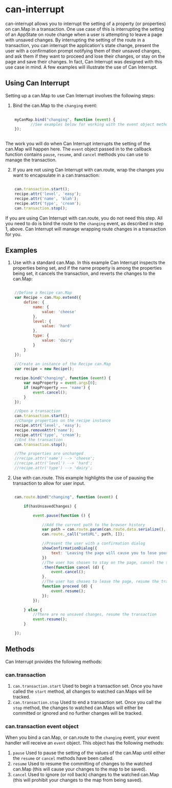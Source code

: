 # can-interrupt
can-interrupt allows you to interrupt the setting of a property (or properties) on can.Map in a transaction. One use case 
of this is interrupting the setting of an AppState on route change when a user is attempting to leave a page with 
unsaved changes. By interrupting the setting of the route in a transaction, you can interrupt the application's state
change, present the user with a confirmation prompt notifying them of their unsaved changes, and ask them if they 
want to proceed and lose their changes, or stay on the page and save their changes. In fact, Can Interrupt was designed
with this use case in mind. A few examples will illustrate the use of Can Interrupt.

## Using Can Interrupt
Setting up a can.Map to use Can Interrupt involves the following steps:

1. Bind the can.Map to the `changing` event:

```js
    
    myCanMap.bind("changing", function (event) {
           //See examples below for working with the event object methods
    }); 
    
```

The work you will do when Can Interrupt interrupts the setting of the can.Map will happen here. The `event` object passed
in to the callback function contains `pause`, `resume`, and `cancel` methods you can use to manage the transaction.

2. If you are not using Can Interrupt with can.route, wrap the changes you want to encapsulate in a can.transaction:

```js

    can.transaction.start();
    recipe.attr('level', 'easy');
    recipe.attr('name', 'blah');
    recipe.attr('type', 'cream');
    can.transaction.stop();

```

If you are using Can Interrupt with can.route, you do not need this step. All you need to do is bind the route to the
`changing` event, as described in step 1, above. Can Interrupt will manage wrapping route changes in a transaction for you.

## Examples

1. Use with a standard can.Map. In this example Can Interrupt inspects the properties being set, and if the 
name property is among the properties being set, it cancels the transaction, and reverts the changes to the
can.Map:

```js

    //Define a Recipe can.Map
    var Recipe = can.Map.extend({
        define: {
            name: {
                value: 'cheese'
            },
            level: {
                value: 'hard'
            },
            type: {
                value: 'dairy'
            }
        }
    });
    
    //Create an instance of the Recipe can.Map
    var recipe = new Recipe();

    recipe.bind("changing", function (event) {
        var mapProperty = event.args[0];
        if (mapProperty === 'name') {
            event.cancel();
        }
    });

    //Open a transaction
    can.transaction.start();
    //Change properties on the recipe instance
    recipe.attr('level', 'easy');
    recipe.removeAttr('name');
    recipe.attr('type', 'cream');
    //End the transaction
    can.transaction.stop();

    //The properties are unchanged
    //recipe.attr('name') --> 'cheese';
    //recipe.attr('level') --> 'hard';
    //recipe.attr('type') --> 'dairy';
```

2. Use with can.route. This example highlights the use of pausing the transaction to allow for user input.

```js

    can.route.bind("changing", function (event) {

        if(hasUnsavedChanges) {

            event.pause(function () {

                //Add the current path to the browser history
                var path = can.route.param(can.route.data.serialize(), true);
                can.route._call("setURL", path, []);

                //Present the user with a confirmation dialog
                showConfirmationDialog({
                    text: 'Leaving the page will cause you to lose your unsaved changes. Would you like to continue?',
                })
                //The user has chosen to stay on the page, cancel the transaction
                .then(function cancel (d) {
                    event.cancel();
                }, 
                //The user has chosen to leave the page, resume the transaction
                function proceed (d) {
                    event.resume();
                });
            });

        } else {
            //There are no unsaved changes, resume the transaction
            event.resume();
        }

    });

```

## Methods

Can Interrupt provides the following methods:

### can.transaction

1. `can.transaction.start` Used to begin a transaction set. Once you have called the `start` method, all changes to watched can.Maps will be tracked.  
2. `can.transaction.stop` Used to end a transaction set. Once you call the `stop` method, the changes to watched can.Maps will either be committed or ignored and no further changes will be tracked.

### can.transaction event object
When you bind a can.Map, or can.route to the `changing` event, your event handler will receive an `event` object. This object has the following methods:

1. `pause` Used to pause the setting of the values of the can.Map until either the `resume` or `cancel` methods have been called.
2. `resume` Used to resume the committing of changes to the watched can.Map (this will cause your changes to the map to be saved).
3. `cancel` Used to ignore (or roll back) changes to the watched can.Map (this will prohibit your changes to the map from being saved).